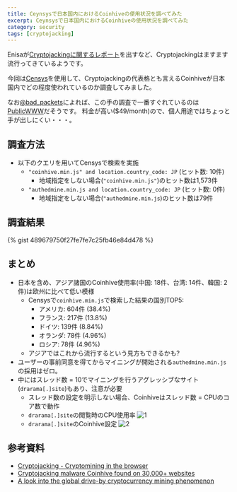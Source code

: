 ```yaml
---
title: Ceynsysで日本国内におけるCoinhiveの使用状況を調べてみた
excerpt: Ceynsysで日本国内におけるCoinhiveの使用状況を調べてみた
category: security
tags: [cryptojacking]
---
```


Enisaが[Cryptojackingに関するレポート](https://www.enisa.europa.eu/publications/info-notes/cryptojacking-cryptomining-in-the-browser)を出すなど、Cryptojackingはますます流行ってきているようです。

今回は[Censys](https://www.censys.io/)を使用して、Cryptojackingの代表格とも言えるCoinhiveが日本国内でどの程度使われているのか調査してみました。

なお[@bad_packets](https://twitter.com/bad_packets)によれば、この手の調査で一番すぐれているのは[PublicWWW](https://publicwww.com/)だそうです。
料金が高い($49/month)ので、個人用途ではちょっと手が出しにくい・・・。


## 調査方法

* 以下のクエリを用いてCensysで検索を実施
  * `"coinhive.min.js" and location.country_code: JP` (ヒット数: 10件)
    * 地域指定をしない場合(`"coinhive.min.js"`)のヒット数は1,573件
  * `"authedmine.min.js and location.country_code: JP` (ヒット数: 0件)
    * 地域指定をしない場合(`"authedmine.min.js`)のヒット数は79件

## 調査結果
{% gist 489679750f27fe7fe7c25fb46e84d478 %}

## まとめ

* 日本を含め、アジア諸国のCoinhive使用率(中国: 18件、台湾: 14件、韓国: 2件)は欧州に比べて低い模様
  * Censysで`coinhive.min.js`で検索した結果の国別TOP5:
    * アメリカ: 604件 (38.4%)
    * フランス: 217件 (13.8%)
    * ドイツ: 139件 (8.84%)
    * オランダ: 78件 (4.96%)
    * ロシア: 78件 (4.96%)
  * アジアではこれから流行するという見方もできるかも?
* ユーザーの事前同意を得てからマイニングが開始される`authedmine.min.js`の採用はゼロ。
* 中にはスレッド数 = 10でマイニングを行うアグレッシブなサイト(`drarama[.]site`)もあり、注意が必要
  * スレッド数の設定を明示しない場合、Coinhiveはスレッド数 = CPUのコア数で動作
  * `drarama[.]site`の閲覧時のCPU使用率
 ![1](https://user-images.githubusercontent.com/291028/32712866-05509844-c88a-11e7-9885-80b3a739d570.png)
  * `drarama[.]site`のCoinhive設定
 ![2](https://user-images.githubusercontent.com/291028/32712871-0bc9f47c-c88a-11e7-85d2-a083013f0352.png)

## 参考資料
* [Cryptojacking - Cryptomining in the browser](https://www.enisa.europa.eu/publications/info-notes/cryptojacking-cryptomining-in-the-browser)
* [Cryptojacking malware Coinhive found on 30,000+ websites](https://badpackets.net/cryptojacking-malware-coinhive-found-on-30000-websites/)
* [A look into the global drive-by cryptocurrency mining phenomenon](https://blog.malwarebytes.com/cybercrime/2017/11/a-look-into-the-global-drive-by-cryptocurrency-mining-phenomenon/)
